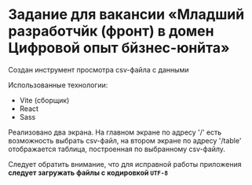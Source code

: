 # Задание для вакансии «Младший разработчйк (фронт) в домен Цифровой опыт бйзнес-юнйта»

Создан инструмент просмотра csv-файла с данными

Использованные технологии:
- Vite (сборщик)
- React
- Sass

Реализовано два экрана. На главном экране по адресу '/' есть возможность выбрать csv-файл, на втором экране по адресу '/table' отображается таблица, построенная по выбранному csv-файлу.

Следует обратить внимание, что для исправной работы приложения **следует загружать файлы с кодировкой `UTF-8`**

